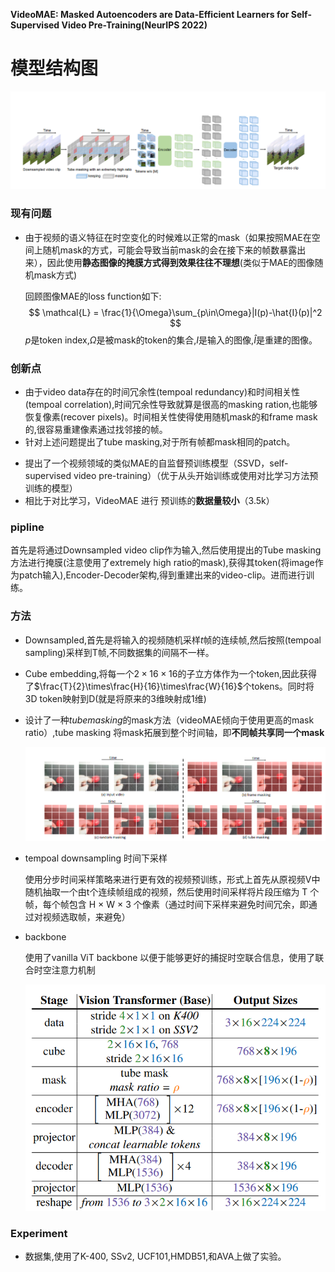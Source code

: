 <link rel="stylesheet" href="custom.css">

**VideoMAE: Masked Autoencoders are Data-Efficient Learners for Self-Supervised Video Pre-Training(NeurIPS 2022)**

# 模型结构图

![\<img alt="" data-attachment-key="GJZ2YCZ9" width="1026" height="319" src="attachments/GJZ2YCZ9.png" ztype="zimage">](attachments/GJZ2YCZ9.png)

### 现有问题

* 由于视频的语义特征在时空变化的时候难以正常的mask（如果按照MAE在空间上随机mask的方式，可能会导致当前mask的会在接下来的帧数暴露出来），因此使用**静态图像的掩膜方式得到效果往往不理想**(类似于MAE的图像随机mask方式)

  回顾图像MAE的loss function如下:
  $$
  \mathcal{L} = \frac{1}{\Omega}\sum_{p\in\Omega}|I(p)-\hat{I}(p)|^2
  $$
  $p$是token index,$\Omega$是被mask的token的集合,$I$是输入的图像,$\hat{I}$是重建的图像。

### 创新点

- 由于video data存在的时间冗余性(tempoal redundancy)和时间相关性(tempoal correlation),时间冗余性导致就算是很高的masking ration,也能够恢复像素(recover pixels)。时间相关性使得使用随机mask的和frame mask的,很容易重建像素通过找邻接的帧。
- 针对上述问题提出了tube masking,对于所有帧都mask相同的patch。

*   提出了一个视频领域的类似MAE的自监督预训练模型（SSVD，self-supervised video pre-training）（优于从头开始训练或使用对比学习方法预训练的模型）
*   相比于对比学习，VideoMAE 进行 预训练的**数据量较小**（3.5k）

### pipline

首先是将通过Downsampled video clip作为输入,然后使用提出的Tube masking方法进行掩膜(注意使用了extremely high ratio的mask),获得其token(将image作为patch输入),Encoder-Decoder架构,得到重建出来的video-clip。进而进行训练。

### 方法

* Downsampled,首先是将输入的视频随机采样$t$帧的连续帧,然后按照(tempoal sampling)采样到T帧,不同数据集的间隔不一样。

* Cube embedding,将每一个$2\times 16 \times 16$的子立方体作为一个token,因此获得了$\frac{T}{2}\times\frac{H}{16}\times\frac{W}{16}$个tokens。同时将3D token映射到D(就是将原来的3维映射成1维)

*   设计了一种$tube  masking$的mask方法（videoMAE倾向于使用更高的mask ratio）,tube masking 将mask拓展到整个时间轴，即**不同帧共享同一个mask**

    ![\<img alt="" data-attachment-key="9UTBKG5D" width="987" height="310" src="attachments/9UTBKG5D.png" ztype="zimage">](attachments/9UTBKG5D.png)

*   tempoal downsampling 时间下采样

    使用分步时间采样策略来进行更有效的视频预训练，形式上首先从原视频V中随机抽取一个由t个连续帧组成的视频，然后使用时间采样将片段压缩为 T 个帧，每个帧包含 H × W × 3 个像素（通过时间下采样来避免时间冗余，即通过对视频选取帧，来避免）

*   backbone

    使用了vanilla ViT backbone 以便于能够更好的捕捉时空联合信息，使用了联合时空注意力机制

    ![\<img alt="" data-attachment-key="NL4AACN5" width="698" height="525" src="attachments/NL4AACN5.png" ztype="zimage">](attachments/NL4AACN5.png)

### Experiment

- 数据集,使用了K-400, SSv2, UCF101,HMDB51,和AVA上做了实验。
